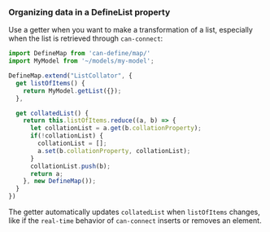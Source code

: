 ### Organizing data in a DefineList property

Use a getter when you want to make a transformation of a list, especially when the list is retrieved through `can-connect`:

```js
import DefineMap from 'can-define/map/'
import MyModel from '~/models/my-model';

DefineMap.extend("ListCollator", {
  get listOfItems() {
    return MyModel.getList({});
  },

  get collatedList() {
    return this.listOfItems.reduce((a, b) => {
      let collationList = a.get(b.collationProperty);
      if(!collationList) {
        collationList = [];
        a.set(b.collationProperty, collationList);
      }
      collationList.push(b);
      return a;
    }, new DefineMap());
  }
})
```

The getter automatically updates `collatedList` when `listOfItems` changes, like if the `real-time` behavior of `can-connect` inserts or removes an element.